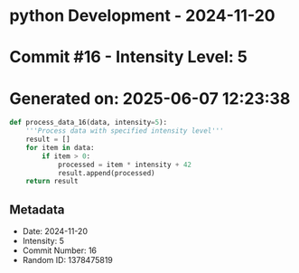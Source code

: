 ﻿# python Development - 2024-11-20
# Commit #16 - Intensity Level: 5
# Generated on: 2025-06-07 12:23:38
```python
def process_data_16(data, intensity=5):
    '''Process data with specified intensity level'''
    result = []
    for item in data:
        if item > 0:
            processed = item * intensity + 42
            result.append(processed)
    return result
```
## Metadata
- Date: 2024-11-20
- Intensity: 5
- Commit Number: 16
- Random ID: 1378475819
